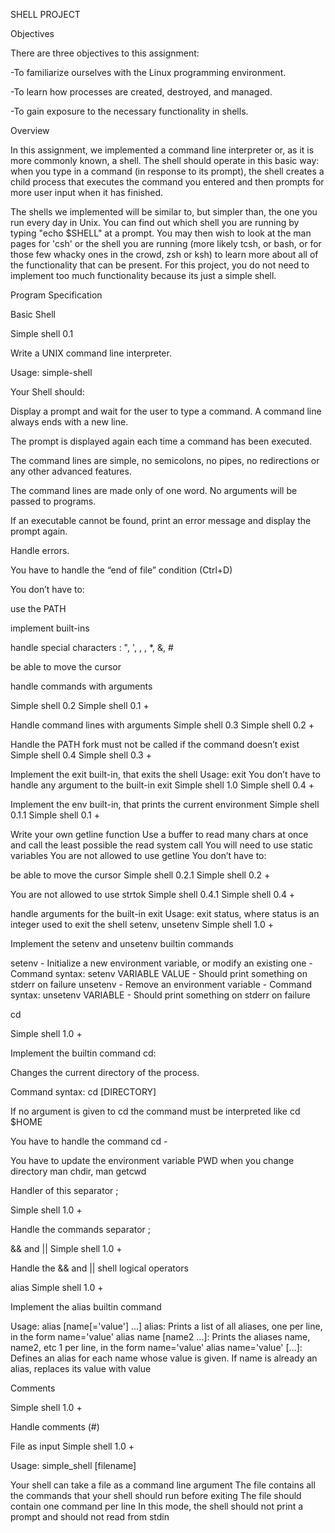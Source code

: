 SHELL PROJECT

Objectives

There are three objectives to this assignment:

-To familiarize ourselves with the Linux programming environment.

-To learn how processes are created, destroyed, and managed.

-To gain exposure to the necessary functionality in shells.

Overview

In this assignment, we implemented a command line interpreter or, as it is more commonly known, a shell. The shell should operate in this basic way: when you type in a command (in response to its prompt), the shell creates a child process that executes the command you entered and  then prompts for more user input when it has finished.

The shells we implemented will be similar to, but simpler than, the one you run every day in Unix. You can find out which shell you are running by typing "echo $SHELL" at a prompt. You may then wish to look at the man pages for 'csh' or the shell you are running (more likely tcsh, or bash, or for those few whacky ones in the crowd, zsh or ksh) to learn more about all of the functionality that can be present. For this project, you do not need to implement too much functionality because its just a simple shell.


Program Specification

Basic Shell

Simple shell 0.1

Write a UNIX command line interpreter.

Usage: simple-shell

Your Shell should:

Display a prompt and wait for the user to type a command. A command line always ends with a new line.

The prompt is displayed again each time a command has been executed.

The command lines are simple, no semicolons, no pipes, no redirections or any other advanced features.

The command lines are made only of one word. No arguments will be passed to programs.

If an executable cannot be found, print an error message and display the prompt again.

Handle errors.

You have to handle the “end of file” condition (Ctrl+D)

You don’t have to:

use the PATH

implement built-ins

handle special characters : ", ', , \, *, &, #

be able to move the cursor

handle commands with arguments

Simple shell 0.2
Simple shell 0.1 +

Handle command lines with arguments
Simple shell 0.3
Simple shell 0.2 +

Handle the PATH
fork must not be called if the command doesn’t exist
Simple shell 0.4
Simple shell 0.3 +

Implement the exit built-in, that exits the shell
Usage: exit
You don’t have to handle any argument to the built-in exit
Simple shell 1.0
Simple shell 0.4 +

Implement the env built-in, that prints the current environment
Simple shell 0.1.1
Simple shell 0.1 +

Write your own getline function
Use a buffer to read many chars at once and call the least possible the read system call
You will need to use static variables
You are not allowed to use getline
You don’t have to:

be able to move the cursor
Simple shell 0.2.1
Simple shell 0.2 +

You are not allowed to use strtok
Simple shell 0.4.1
Simple shell 0.4 +

handle arguments for the built-in exit
Usage: exit status, where status is an integer used to exit the shell
setenv, unsetenv
Simple shell 1.0 +

Implement the setenv and unsetenv builtin commands

setenv - Initialize a new environment variable, or modify an existing one - Command syntax: setenv VARIABLE VALUE - Should print something on stderr on failure unsetenv - Remove an environment variable - Command syntax: unsetenv VARIABLE - Should print something on stderr on failure

cd

Simple shell 1.0 +

Implement the builtin command cd:

Changes the current directory of the process.

Command syntax: cd [DIRECTORY]

If no argument is given to cd the command must be interpreted like cd $HOME

You have to handle the command cd -

You have to update the environment variable PWD when you change directory man chdir, man getcwd

Handler of this separator ;

Simple shell 1.0 +

Handle the commands separator ;

&& and ||
Simple shell 1.0 +

Handle the && and || shell logical operators

alias
Simple shell 1.0 +


Implement the alias builtin command

Usage: alias [name[='value'] ...]
alias: Prints a list of all aliases, one per line, in the form name='value'
alias name [name2 ...]: Prints the aliases name, name2, etc 1 per line, in the form name='value'
alias name='value' [...]: Defines an alias for each name whose value is given. If name is already an alias, replaces its value with value

Comments

Simple shell 1.0 +

Handle comments (#)

File as input
Simple shell 1.0 +

Usage: simple_shell [filename]

Your shell can take a file as a command line argument
The file contains all the commands that your shell should run before exiting
The file should contain one command per line
In this mode, the shell should not print a prompt and should not read from stdin
